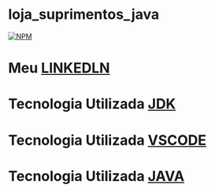 # loja_suprimentos_java

[![NPM](https://img.shields.io/npm/l/react)](https://github.com/Maclalino/lista_sete_java/blob/main/LICENSE)
#  Meu [LINKEDLN](https://www.linkedin.com/in/maria-clara-marques-lino-65414026a)
# Tecnologia Utilizada [JDK](https://www.oracle.com/br/java/technologies/downloads/)
# Tecnologia Utilizada [VSCODE](https://code.visualstudio.com/)
# Tecnologia Utilizada [JAVA](https://www.java.com/pt-BR/)
